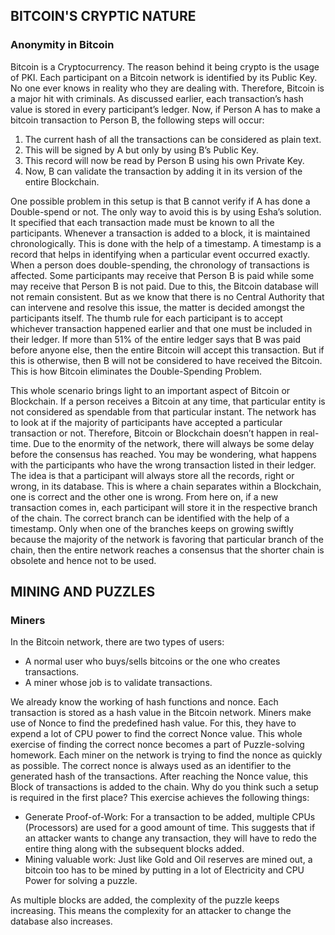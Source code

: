 ## **BITCOIN'S CRYPTIC NATURE**
### **Anonymity in Bitcoin**
Bitcoin is a Cryptocurrency. The reason behind it being crypto is the usage of PKI. Each participant on a Bitcoin network is identified by its Public Key. No one ever knows in reality who they are dealing with. Therefore, Bitcoin is a major hit with criminals. As discussed earlier, each transaction’s hash value is stored in every participant’s ledger. Now, if Person A has to make a bitcoin transaction to Person B, the following steps will occur:
1. The current hash of all the transactions can be considered as plain text.
2. This will be signed by A but only by using B’s Public Key.
3. This record will now be read by Person B using his own Private Key.
4. Now, B can validate the transaction by adding it in its version of the entire Blockchain.

One possible problem in this setup is that B cannot verify if A has done a Double-spend or not. The only way to avoid this is by using Esha’s solution. It specified that each transaction made must be known to all the participants. Whenever a transaction is added to a block, it is maintained chronologically. This is done with the help of a timestamp. A timestamp is a record that helps in identifying when a particular event occurred exactly. When a person does double-spending, the chronology of transactions is affected. Some participants may receive that Person B is paid while some may receive that Person B is not paid. Due to this, the Bitcoin database will not remain consistent. But as we know that there is no Central Authority that can intervene and resolve this issue, the matter is decided amongst the participants itself. The thumb rule for each participant is to accept whichever transaction happened earlier and that one must be included in their ledger. If more than 51% of the entire ledger says that B was paid before anyone else, then the entire Bitcoin will accept this transaction. But if this is otherwise, then B will not be considered to have received the Bitcoin. This is how Bitcoin eliminates the Double-Spending Problem.  

This whole scenario brings light to an important aspect of Bitcoin or Blockchain. If a person receives a Bitcoin at any time, that particular entity is not considered as spendable from that particular instant. The network has to look at if the majority of participants have accepted a particular transaction or not. Therefore, Bitcoin or Blockchain doesn’t happen in real-time. Due to the enormity of the network, there will always be some delay before the consensus has reached. You may be wondering, what happens with the participants who have the wrong transaction listed in their ledger. The idea is that a participant will always store all the records, right or wrong, in its database. This is where a chain separates within a Blockchain, one is correct and the other one is wrong. From here on, if a new transaction comes in, each participant will store it in the respective branch of the chain. The correct branch can be identified with the help of a timestamp. Only when one of the branches keeps on growing swiftly because the majority of the network is favoring that particular branch of the chain, then the entire network reaches a consensus that the shorter chain is obsolete and hence not to be used. 
## **MINING AND PUZZLES**
### **Miners**
In the Bitcoin network, there are two types of users:
* A normal user who buys/sells bitcoins or the one who creates transactions.
* A miner whose job is to validate transactions.

We already know the working of hash functions and nonce. Each transaction is stored as a hash value in the Bitcoin network. Miners make use of Nonce to find the predefined hash value. For this, they have to expend a lot of CPU power to find the correct Nonce value. This whole exercise of finding the correct nonce becomes a part of Puzzle-solving homework. Each miner on the network is trying to find the nonce as quickly as possible. The correct nonce is always used as an identifier to the generated hash of the transactions. After reaching the Nonce value, this Block of transactions is added to the chain. Why do you think such a setup is required in the first place? This exercise achieves the following things:
* Generate Proof-of-Work: For a transaction to be added, multiple CPUs (Processors) are used for a good amount of time. This suggests that if an attacker wants to change any transaction, they will have to redo the entire thing along with the subsequent blocks added. 
* Mining valuable work: Just like Gold and Oil reserves are mined out, a bitcoin too has to be mined by putting in a lot of Electricity and CPU Power for solving a puzzle.

As multiple blocks are added, the complexity of the puzzle keeps increasing.
This means the complexity for an attacker to change the database also increases.